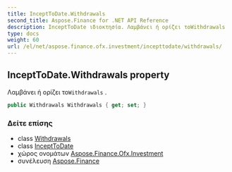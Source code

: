 ```yaml
---
title: InceptToDate.Withdrawals
second_title: Aspose.Finance for .NET API Reference
description: InceptToDate ιδιοκτησία. Λαμβάνει ή ορίζει τοWithdrawals .
type: docs
weight: 60
url: /el/net/aspose.finance.ofx.investment/incepttodate/withdrawals/
---
```

## InceptToDate.Withdrawals property

Λαμβάνει ή ορίζει το`Withdrawals` .

```csharp
public Withdrawals Withdrawals { get; set; }
```

### Δείτε επίσης

* class [Withdrawals](../../withdrawals/)
* class [InceptToDate](../)
* χώρος ονομάτων [Aspose.Finance.Ofx.Investment](../../incepttodate/)
* συνέλευση [Aspose.Finance](../../../)


